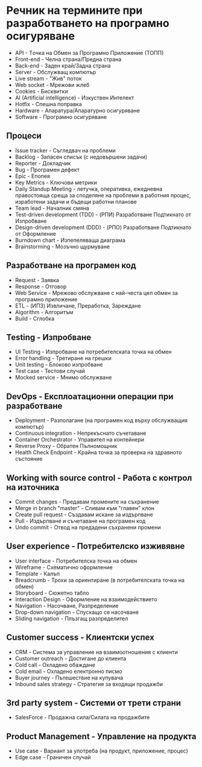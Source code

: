 # Речник на термините при разработването на програмно осигуряване

- API - Tочка на Обмен за Програмно Приложение (ТОПП)
- Front-end - Челна страна/Предна страна
- Back-end - Заден край/Задна страна
- Server - Обслужващ компютър
- Live stream - "Жив" поток
- Web socket - Мрежови жлеб
- Cookies - Бисквитки
- AI (Artificial intelligence) - Изкуствен Интелект
- Hotfix - Спешна поправка
- Hardware - Апаратура/Апаратурно осигуряване
- Software - Програмно осигуряване

## Процеси
- Issue tracker - Съгледвач на проблеми
- Backlog - Запасен списък (с недовършени задачи)
- Reporter - Докладчик
- Bug - Програмен дефект
- Epic - Епопея
- Key Metrics - Ключови метрики
- Daily Standup Meeting - летучка, оперативка, ежедневна правостояща среща за споделяне на проблеми в работния процес, изработени задачи и бъдещи работни планове
- Team lead - Началник смяна
- Test-driven development (TDD) - (РПИ) Разработване Подтикнато от Изпробване
- Design-driven development (DDD) - (РПО) Разработване Подтикнато от Оформление
- Burndown chart - Изпепеляваща диаграма
- Brainstorming - Мозъчно щурмуване

## Разработване на програмен код
- Request - Заявка
- Response - Отговор
- Web Service - Мрежово обслужване с най-честа цел обмен за програмно приложение
- ETL - (ИПЗ) Извличане, Преработка, Зареждане
- Algorithm - Алгоритъм
- Build - Сглобка

## Testing - Изпробване
- UI Testing - Изпробване на потребителската точка на обмен
- Error handling - Третиране на грешки
- Unit testing - Блоково изпробване
- Test case - Тестови случай
- Mocked service - Мнимо обслужване 

## DevOps - Експлоатационни операции при разработване
- Deployment - Разполагане (на програмен код върху обслужващия компютър)
- Continuous integration - Непрекъснато съчетаване
- Container Orchestrator - Управител на контейнери
- Reverse Proxy - Обратен Пълномощник
- Health Check Endpoint - Крайна точка за проверка на здравното състояние

## Working with source control - Работа с контрол на източника
- Commit changes - Предавам промените на съхранение
- Merge in branch "master" - Сливам към "главен" клон
- Create pull request - Създавам искане за издърпване
- Pull - Издърпване и съчетаване на програмен код
- Undo commit - Отвод на предадени съхранени промени 

## User experience - Потребителско изживявне
- User interface - Потребителска точка на обмен 
- Wireframe - Схематично оформление
- Template -  Калъп
- Breadcrumb - Трохи за ориентиране (в потребителската точка на обмен)
- Storyboard - Сюжетно табло
- Interaction Design - Оформление на взаимодействието
- Navigation - Насочване, Разпределение
- Drop-down navigation - Спускащо сe насочване
- Sliding navigation - Плъзгащ разпределител


## Customer success - Клиентски успех
- CRM - Система за управление на взаимоотношения с клиенти
- Customer outreach - Достигане до клиента
- Cold call - Охладено обаждане
- Cold email - Охладено електронно писмо
- Buyer journey - Пътешествие на купувача
- Inbound sales strategy - Стратегия за входящи продажби

## 3rd party system - Системи от трети страни
- SalesForce - Продажна сила/Силата на продажбите

## Product Management - Управление на продукта
- Use case - Вариант за употреба (на продукт, приложение, процес)
- Edge case - Граничен случай
